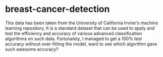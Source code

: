 # breast-cancer-detection
This data has been taken from the University of California Irvine's machine learning repository. It is a standard dataset that can be used to apply and test the efficiency and accuracy of various advanced classification algorithms on such data. Fortunately, I managed to get a 100% test accuracy without over-fitting the model, want to see which algorithm gave such awesome accuracy?
